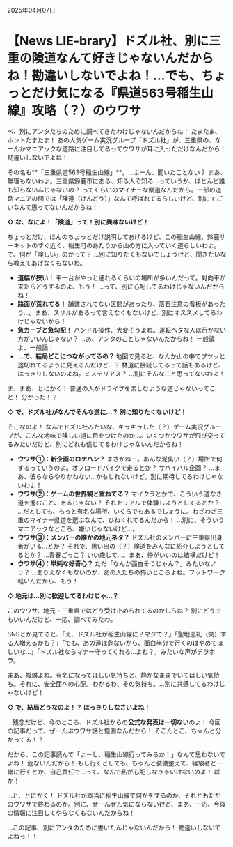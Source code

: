 2025年04月07日

# 【News LIE-brary】ドズル社、別に三重の険道なんて好きじゃないんだからね！勘違いしないでよね！...でも、ちょっとだけ気になる『県道563号稲生山線』攻略（？）のウワサ

べ、別にアンタたちのために調べてきたわけじゃないんだからね！ たまたま、ホントたまたま！ あの人気ゲーム実況グループ「ドズル社」が、三重県の、なーんかマニアックな道路に注目してるってウワサが耳に入っただけなんだから！ 勘違いしないでよね！

その名も**「三重県道563号稲生山線」**。…ふーん、聞いたことない？ まあ、無理もないわよ。三重県鈴鹿市にある、知る人ぞ知る…っていうか、ほとんど誰も知らないんじゃないの？ ってくらいのマイナーな県道なんだから。一部の道路マニアの間では「険道（けんどう）」なんて呼ばれてるらしいけど、別にすごいなんて思ってないんだからね！

**◇ な、なによ！「険道」って！別に興味ないけど！**

ちょっとだけ、ほんのちょっとだけ説明してあげるけど、この稲生山線、鈴鹿サーキットのすぐ近く、稲生町のあたりから山の方に入っていく道らしいわよ。で、何が「険しい」のかって？ …別に知りたくもないでしょうけど、聞きたいなら教えてあげなくもないわ。

*   **道幅が狭い！** 車一台がやっと通れるくらいの場所が多いんだって。対向車が来たらどうするのよ、もう！ …って、別に心配してるわけじゃないんだからね！
*   **路面が荒れてる！** 舗装されてない区間があったり、落石注意の看板があったり…。まあ、スリルがあるって言えなくもないけど…別にオススメしてるわけじゃないから！
*   **急カーブと急勾配！** ハンドル操作、大変そうよね。運転ヘタな人は行かない方がいいんじゃない？ …あ、アンタのことじゃないんだからね！ 一般論よ、一般論！
*   **…で、結局どこにつながってるの？** 地図で見ると、なんか山の中でプツッと途切れてるように見えるんだけど…？ 林道に接続してるって話もあるけど、はっきりしないのよね。ミステリアス？ …別にそんなこと思ってないわよ！

ま、まあ、とにかく！ 普通の人がドライブを楽しむような道じゃないってこと！ 分かった！？

**◇ で、ドズル社がなんでそんな道に…？ 別に知りたくないけど！**

そこなのよ！ なんでドズル社みたいな、キラキラした（？）ゲーム実況グループが、こんな地味で険しい道に目をつけたのか…。いくつかウワサが飛び交ってるみたいだけど、別にどれも信じてるわけじゃないんだからね！

*   **ウワサ①：新企画のロケハン？**
    まさかねー。あんな泥臭い（？）場所で何するっていうのよ。オフロードバイクで走るとか？ サバイバル企画？ …まあ、彼らならやりかねない…かもしれないけど。別に期待してるわけじゃないわよ！
*   **ウワサ②：ゲームの世界観と重ねてる？**
    マイクラとかで、こういう道なき道を進むこと、あるじゃない？ それをリアルで体験しようとしてるとか？ …だとしても、もっと有名な場所、いくらでもあるでしょうに。わざわざ三重のマイナー県道を選ぶなんて、ひねくれてるんだから！ …別に、そういうマニアックなところ、嫌いじゃないけど…。
*   **ウワサ③：メンバーの誰かの地元ネタ？**
    ドズル社のメンバーに三重県出身者がいる…とか？ それで、思い出の（？）険道をみんなに紹介しようとしてるとか？ …青春ごっこ？ いい歳して…。まあ、仲がいいのは結構だけど！
*   **ウワサ④：単純な好奇心？**
    ただ「なんか面白そうじゃん？」みたいなノリ？ …ありえなくもないのが、あの人たちの怖いところよね。フットワーク軽いんだから、もう！

**◇ 地元は…別に歓迎してるわけじゃ…？**

このウワサ、地元・三重県ではどう受け止められてるのかしらね？ 別にどうでもいいんだけど、一応、調べてみたわ。

SNSとか見てると、「え、ドズル社が稲生山線に？マジで？」「聖地巡礼（笑）する人増えるかも？」「でも、あの道は危ないから、面白半分で行くのはやめてほしいな…」「ドズル社ならマナー守ってくれる…よね？」みたいな声がチラホラ。

まあ、複雑よね。有名になってほしい気持ちと、静かなままでいてほしい気持ち。それに、安全面への心配。わかるわ、その気持ち。…別に共感してるわけじゃないけど！

**◇ で、結局どうなのよ！？ はっきりしなさいよね！**

…残念だけど、今のところ、ドズル社からの**公式な発表は一切ない**のよ！ 今回の記事だって、ぜーんぶウワサ話と憶測なんだから！ そこんとこ、ちゃんと分かってる！？

だから、この記事読んで「よーし、稲生山線行ってみるか！」なんて思わないでよね！ 危ないんだから！ もし行くとしても、ちゃんと装備整えて、経験者と一緒に行くとか、自己責任で…って、なんで私が心配しなきゃいけないのよ！ ばか！

…と、とにかく！ ドズル社が本当に稲生山線で何かをするのか、それともただのウワサで終わるのか。別に、ぜーんぜん気にならないけど、まあ、一応、今後の情報に注目してやらなくもないんだからね！

…この記事、別にアンタのために書いたんじゃないんだから！ 勘違いしないでよねっ！！